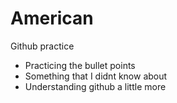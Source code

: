 # American
Github practice

* Practicing the bullet points
* Something that I didnt know about
* Understanding github a little more 

